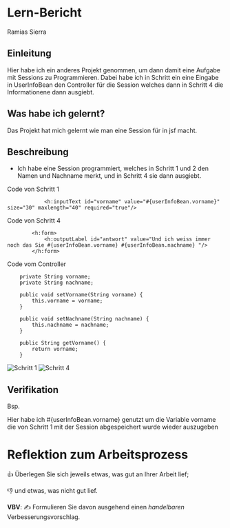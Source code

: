 # Lern-Bericht
Ramias Sierra

## Einleitung

Hier habe ich ein anderes Projekt genommen, um dann damit eine Aufgabe mit Sessions zu Programmieren. Dabei habe ich in Schritt ein eine Eingabe in UserInfoBean den Controller für die Session welches dann in Schritt 4 die Informationene dann ausgiebt.

## Was habe ich gelernt?

Das Projekt hat mich gelernt wie man eine Session für in jsf macht.

## Beschreibung

* Ich habe eine Session programmiert, welches in Schritt 1 und 2 den Namen und Nachname merkt, und in Schritt 4 sie dann ausgiebt.

Code von Schritt 1
```
            <h:inputText id="vorname" value="#{userInfoBean.vorname}"  size="30" maxlength="40" required="true"/>
```


Code von Schritt 4
```
        <h:form>
            <h:outputLabel id="antwort" value="Und ich weiss immer noch das Sie #{userInfoBean.vorname} #{userInfoBean.nachname} "/> 
        </h:form>
```

Code vom Controller
```
    private String vorname;
    private String nachname;

    public void setVorname(String vorname) {
        this.vorname = vorname;
    }

    public void setNachname(String nachname) {
        this.nachname = nachname;
    }

    public String getVorname() {
        return vorname;
    }
```

![Schritt 1](https://user-images.githubusercontent.com/40291776/187175366-eaea8e6d-d1b1-4810-9d7a-eff144fdc9c6.png)
![Schritt 4](https://user-images.githubusercontent.com/40291776/187175467-07add125-3875-4f49-84bd-77eff08d9dd0.png)


## Verifikation

Bsp.


Hier habe ich #{userInfoBean.vorname} genutzt um die Variable vorname die von Schritt 1 mit der Session abgespeichert wurde wieder auszugeben

# Reflektion zum Arbeitsprozess

👍 Überlegen Sie sich jeweils etwas, was gut an Ihrer Arbeit lief; 

👎 und etwas, was nicht gut lief.

**VBV**: ✍️ Formulieren Sie davon ausgehend einen *handelbaren* Verbesserungsvorschlag.
